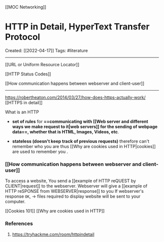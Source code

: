[[MOC Networking]]

# HTTP in Detail, HyperText Transfer Protocol
Created:  [[2022-04-17]]
Tags: #literature 

---
[[URL or Uniform Resource Locator]]

[[HTTP Status Codes]]

[[How communication happens between webserver and client-user]]

---
https://robertheaton.com/2014/03/27/how-does-https-actually-work/
[[HTTPS in detail]]

What is an HTTP  
- **set of rules** for **==communicating with [[Web server and different ways we make request to it|web servers]] for the sending of webpage data==, whether that is HTML, Images, Videos, etc**. 

- **stateless (doesn't keep track of previous requests)** 
    therefore can't remember who you are 
    thus [[Why are cookies used in HTTP|cookies]] are used to remember you .



### [[How communication happens between webserver and client-user]]
To access a website, 
You send a [[example of HTTP reQUEST by CLIENT|request]] to the webserver. 
Webserver will give a [[example of HTTP reSPONSE from WEBSERVER|response]] to you 
If webserver's response `OK`, 
-> files required to display website will be sent to your computer. 


[[Cookies 101]]
[[Why are cookies used in HTTP]]










### References
1. https://tryhackme.com/room/httpindetail